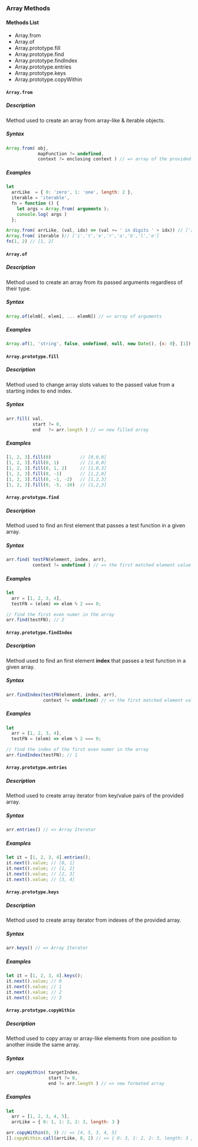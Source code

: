 ### Array Methods

#### Methods List
- Array.from
- Array.of
- Array.prototype.fill
- Array.prototype.find
- Array.prototype.findIndex
- Array.prototype.entries
- Array.prototype.keys
- Array.prototype.copyWithin


#### `Array.from`

##### Description
Method used to create an array from array-like & iterable objects.


##### Syntax
```javascript
Array.from( obj,
            mapFunction ?= undefined,
            context ?= enclosing context ) // => array of the provided input
```


##### Examples
```javascript
let
  arrLike  = { 0: 'zero', 1: 'one', length: 2 },
  iterable = 'iterable',
  fn = function () {
    let args = Array.from( arguments );
    console.log( args )
  };

Array.from( arrLike, (val, idx) => (val += ' in digits ' + idx)) // ['zero in digits 0', 'one in digits 1']
Array.from( iterable )// ['i','t','e','r','a','b','l','e']
fn(1, 2) // [1, 2]
```



#### `Array.of`

##### Description
Method used to create an array from its passed arguments regardless of their type.


##### Syntax
```javascript
Array.of(elm0[, elem1, ... elemN]) // => array of arguments
```


##### Examples
```javascript
Array.of(1, 'string', false, undefined, null, new Date(), {x: 0}, [1]) // [1, "string", false, undefined, null, "3030-01-01:)", {x:0}, [1]]
```



#### `Array.prototype.fill`

##### Description
Method used to change array slots values to the passed value from a starting index to end index.


##### Syntax
```javascript
arr.fill( val,
          start ?= 0,
          end   ?= arr.length ) // => new filled array
```


##### Examples
```javascript
[1, 2, 3].fill(0)           // [0,0,0]
[1, 2, 3].fill(0, 1)        // [1,0,0]
[1, 2, 3].fill(0, 1, 2)     // [1,0,3]
[1, 2, 3].fill(0, -1)       // [1,2,0]
[1, 2, 3].fill(0, -1, -2)   // [1,2,3]
[1, 2, 3].fill(0, -5, -10)  // [1,2,3]
```



#### `Array.prototype.find`

##### Description
Method used to find an first element that passes a test function in a given array.


##### Syntax
```javascript
arr.find( testFN(element, index, arr),
          context ?= undefined ) // => the first matched element value
```


##### Examples
```javascript
let
  arr = [1, 2, 3, 4],
  testFN = (elem) => elem % 2 === 0;

// find the first even numer in the array
arr.find(testFN); // 2
```



#### `Array.prototype.findIndex`

##### Description
Method used to find an first element **index** that passes a test function in a given array.


##### Syntax
```javascript
arr.findIndex(testFN(element, index, arr),
              context ?= undefined) // => the first matched element value
```


##### Examples
```javascript
let
  arr = [1, 2, 3, 4],
  testFN = (elem) => elem % 2 === 0;

// find the index of the first even numer in the array
arr.findIndex(testFN); // 1
```



#### `Array.prototype.entries`

##### Description
Method used to create array iterator from key/value pairs of the provided array.


##### Syntax
```javascript
arr.entries() // => Array Iterator
```


##### Examples
```javascript
let it = [1, 2, 3, 4].entries();
it.next().value; // [0, 1]
it.next().value; // [1, 2]
it.next().value; // [2, 3]
it.next().value; // [3, 4]
```



#### `Array.prototype.keys`

##### Description
Method used to create array iterator from indexes of the provided array.


##### Syntax
```javascript
arr.keys() // => Array Iterator
```


##### Examples
```javascript
let it = [1, 2, 3, 4].keys();
it.next().value; // 0
it.next().value; // 1
it.next().value; // 2
it.next().value; // 3
```



#### `Array.prototype.copyWithin`

##### Description
Method used to copy array or array-like elements from one position to another inside the same array.


##### Syntax
```javascript
arr.copyWithin( targetIndex,
                start ?= 0,
                end ?= arr.length ) // => new formated array
```


##### Examples
```javascript
let
  arr = [1, 2, 3, 4, 5],
  arrLike = { 0: 1, 1: 2, 2: 3, length: 3 }

arr.copyWithin(0, 3) // => [4, 5, 3, 4, 5]
[].copyWithin.call(arrLike, 0, 2) // => { 0: 3, 1: 2, 2: 3, length: 3 }
```
